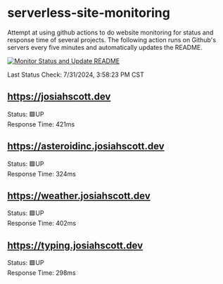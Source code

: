 # serverless-site-monitoring
Attempt at using github actions to do website monitoring for status and response time of several projects. The following action runs on Github's servers every five minutes and automatically updates the README.  

[![Monitor Status and Update README](https://github.com/JosiahSco/serverless-site-monitoring/actions/workflows/monitor.yaml/badge.svg)](https://github.com/JosiahSco/serverless-site-monitoring/actions/workflows/monitor.yaml)

Last Status Check: 7/31/2024, 3:58:23 PM CST

## https://josiahscott.dev
Status: 🟩UP  
Response Time: 421ms

## https://asteroidinc.josiahscott.dev
Status: 🟩UP  
Response Time: 324ms

## https://weather.josiahscott.dev
Status: 🟩UP  
Response Time: 402ms

## https://typing.josiahscott.dev
Status: 🟩UP  
Response Time: 298ms

